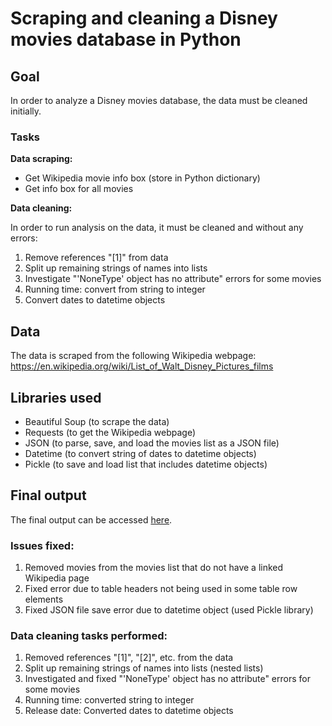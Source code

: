 # Scraping and cleaning a Disney movies database in Python

## Goal

In order to analyze a Disney movies database, the data must be cleaned initially.

### Tasks

**Data scraping:**

- Get Wikipedia movie info box (store in Python dictionary)
- Get info box for all movies

**Data cleaning:**

In order to run analysis on the data, it must be cleaned and without any errors:

1. Remove references "[1]" from data
2. Split up remaining strings of names into lists
3. Investigate "'NoneType' object has no attribute" errors for some movies
4. Running time: convert from string to integer
5. Convert dates to datetime objects

## Data

The data is scraped from the following Wikipedia webpage: https://en.wikipedia.org/wiki/List_of_Walt_Disney_Pictures_films

## Libraries used

- Beautiful Soup (to scrape the data)
- Requests (to get the Wikipedia webpage)
- JSON (to parse, save, and load the movies list as a JSON file)
- Datetime (to convert string of dates to datetime objects)
- Pickle (to save and load list that includes datetime objects)

## Final output

The final output can be accessed [here](https://github.com/HassanRashid/python-data-scraping-cleaning/blob/main/python_data_scraping_cleaning.ipynb).

### Issues fixed:

1. Removed movies from the movies list that do not have a linked Wikipedia page
2. Fixed error due to table headers not being used in some table row elements
3. Fixed JSON file save error due to datetime object (used Pickle library)

### Data cleaning tasks performed:

1. Removed references "[1]", "[2]", etc. from the data
2. Split up remaining strings of names into lists (nested lists)
3. Investigated and fixed "'NoneType' object has no attribute" errors for some movies
4. Running time: converted string to integer
5. Release date: Converted dates to datetime objects
